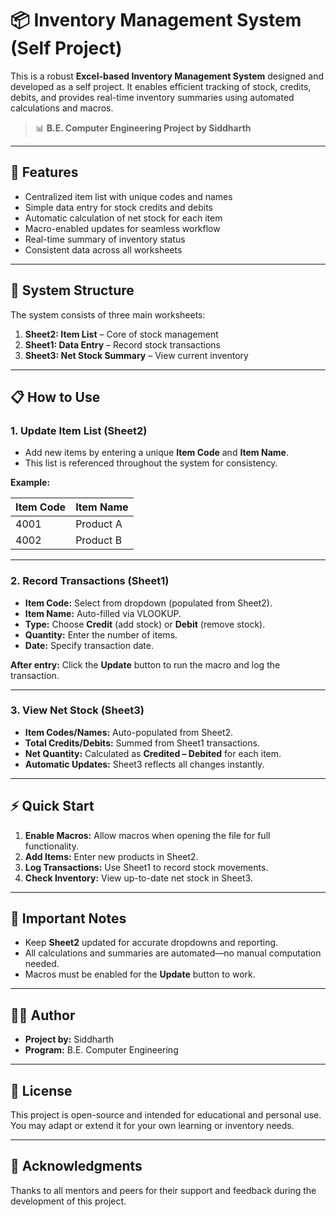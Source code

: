 # 📦 Inventory Management System (Self Project)

This is a robust **Excel-based Inventory Management System** designed and developed as a self project. It enables efficient tracking of stock, credits, debits, and provides real-time inventory summaries using automated calculations and macros.

> 📊 **B.E. Computer Engineering Project by Siddharth**

---

## 🚀 Features

- Centralized item list with unique codes and names
- Simple data entry for stock credits and debits
- Automatic calculation of net stock for each item
- Macro-enabled updates for seamless workflow
- Real-time summary of inventory status
- Consistent data across all worksheets

---

## 🧩 System Structure

The system consists of three main worksheets:

1. **Sheet2: Item List** – Core of stock management
2. **Sheet1: Data Entry** – Record stock transactions
3. **Sheet3: Net Stock Summary** – View current inventory

---

## 📋 How to Use

### 1. Update Item List (**Sheet2**)

- Add new items by entering a unique **Item Code** and **Item Name**.
- This list is referenced throughout the system for consistency.

**Example:**

| Item Code | Item Name  |
|-----------|------------|
| 4001      | Product A  |
| 4002      | Product B  |

---

### 2. Record Transactions (**Sheet1**)

- **Item Code:** Select from dropdown (populated from Sheet2).
- **Item Name:** Auto-filled via VLOOKUP.
- **Type:** Choose **Credit** (add stock) or **Debit** (remove stock).
- **Quantity:** Enter the number of items.
- **Date:** Specify transaction date.

**After entry:** Click the **Update** button to run the macro and log the transaction.

---

### 3. View Net Stock (**Sheet3**)

- **Item Codes/Names:** Auto-populated from Sheet2.
- **Total Credits/Debits:** Summed from Sheet1 transactions.
- **Net Quantity:** Calculated as **Credited – Debited** for each item.
- **Automatic Updates:** Sheet3 reflects all changes instantly.

---

## ⚡ Quick Start

1. **Enable Macros:** Allow macros when opening the file for full functionality.
2. **Add Items:** Enter new products in Sheet2.
3. **Log Transactions:** Use Sheet1 to record stock movements.
4. **Check Inventory:** View up-to-date net stock in Sheet3.

---

## 📝 Important Notes

- Keep **Sheet2** updated for accurate dropdowns and reporting.
- All calculations and summaries are automated—no manual computation needed.
- Macros must be enabled for the **Update** button to work.

---

## 👨‍💻 Author

- **Project by:** Siddharth
- **Program:** B.E. Computer Engineering

---

## 📜 License

This project is open-source and intended for educational and personal use. You may adapt or extend it for your own learning or inventory needs.

---

## 🙏 Acknowledgments

Thanks to all mentors and peers for their support and feedback during the development of this project.
